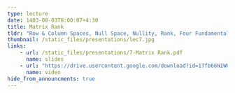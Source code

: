 ```yaml
---
type: lecture
date: 1403-08-03T8:00:07+4:30
title: Matrix Rank
tldr: "Row & Column Spaces, Null Space, Nullity, Rank, Four Fundamental Subspaces"
thumbnail: /static_files/presentations/lec7.jpg
links: 
    - url: /static_files/presentations/7-Matrix Rank.pdf
      name: slides
    - url: "https://drive.usercontent.google.com/download?id=1Tfb66NIWHOzjRkaklzKnnhK8EhmXMVOG&export=download&authuser=0"
      name: video  
hide_from_announcments: true
---
```


